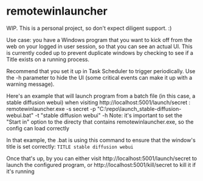 # remotewinlauncher

WIP. This is a personal project, so don't expect diligent support. :)

Use case: you have a Windows program that you want to kick off from the web on your logged in user session, so that you can see an actual UI. This is currently coded up to prevent duplicate windows by checking to see if a Title exists on a running process.

Recommend that you set it up in Task Scheduler to trigger periodically. Use the -h parameter to hide the UI (some critical events can make it up with a warning message).

Here's an example that will launch program from a batch file (in this case, a stable diffusion webui) when visiting http://localhost:5001/launch/secret : 
	remotewinlauncher.exe -s secret -p "C:\repo\launch_stable-diffusion-webui.bat" -t "stable diffusion webui" -h
Note: it's important to set the "Start in" option to the directy that contains remotewinlauncher.exe, so the config can load correctly

In that example, the .bat is using this command to ensure that the window's title is set correctly: `TITLE stable diffusion webui`

Once that's up, by you can either visit http://localhost:5001/launch/secret to launch the configured program, or http://localhost:5001/kill/secret to kill it if it's running